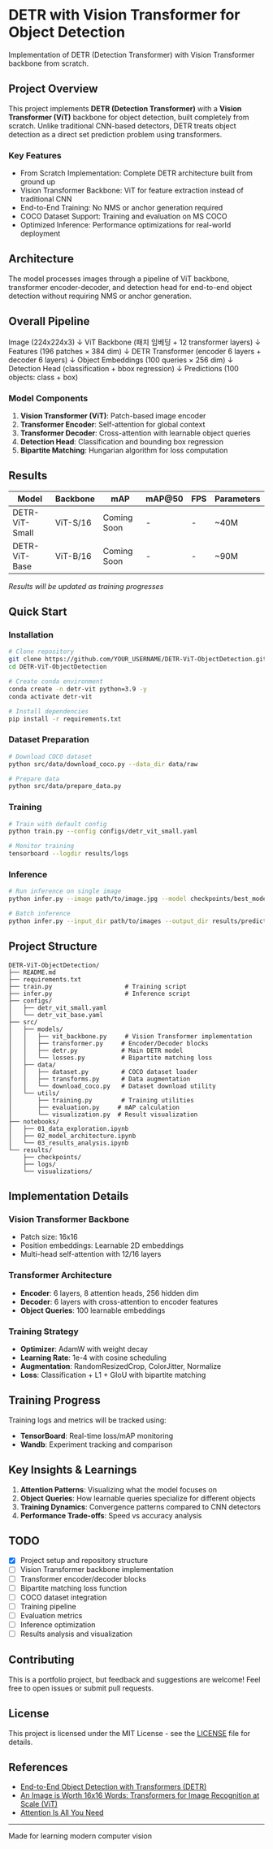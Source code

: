 # DETR with Vision Transformer for Object Detection

Implementation of DETR (Detection Transformer) with Vision Transformer backbone from scratch.

## Project Overview

This project implements **DETR (Detection Transformer)** with a **Vision Transformer (ViT)** backbone for object detection, built completely from scratch. Unlike traditional CNN-based detectors, DETR treats object detection as a direct set prediction problem using transformers.

### Key Features
- From Scratch Implementation: Complete DETR architecture built from ground up
- Vision Transformer Backbone: ViT for feature extraction instead of traditional CNN
- End-to-End Training: No NMS or anchor generation required
- COCO Dataset Support: Training and evaluation on MS COCO
- Optimized Inference: Performance optimizations for real-world deployment

## Architecture

The model processes images through a pipeline of ViT backbone, transformer encoder-decoder, and detection head for end-to-end object detection without requiring NMS or anchor generation.

## Overall Pipeline

Image (224x224x3) 
    ↓
ViT Backbone (패치 임베딩 + 12 transformer layers)
    ↓  
Features (196 patches × 384 dim)
    ↓
DETR Transformer (encoder 6 layers + decoder 6 layers)
    ↓
Object Embeddings (100 queries × 256 dim)
    ↓
Detection Head (classification + bbox regression)
    ↓
Predictions (100 objects: class + box)

### Model Components
1. **Vision Transformer (ViT)**: Patch-based image encoder
2. **Transformer Encoder**: Self-attention for global context
3. **Transformer Decoder**: Cross-attention with learnable object queries  
4. **Detection Head**: Classification and bounding box regression
5. **Bipartite Matching**: Hungarian algorithm for loss computation

## Results

| Model | Backbone | mAP | mAP@50 | FPS | Parameters |
|-------|----------|-----|--------|-----|------------|
| DETR-ViT-Small | ViT-S/16 | Coming Soon | - | - | ~40M |
| DETR-ViT-Base  | ViT-B/16 | Coming Soon | - | - | ~90M |

*Results will be updated as training progresses*

## Quick Start

### Installation
```bash
# Clone repository
git clone https://github.com/YOUR_USERNAME/DETR-ViT-ObjectDetection.git
cd DETR-ViT-ObjectDetection

# Create conda environment
conda create -n detr-vit python=3.9 -y
conda activate detr-vit

# Install dependencies
pip install -r requirements.txt
```

### Dataset Preparation
```bash
# Download COCO dataset
python src/data/download_coco.py --data_dir data/raw

# Prepare data
python src/data/prepare_data.py
```

### Training
```bash
# Train with default config
python train.py --config configs/detr_vit_small.yaml

# Monitor training
tensorboard --logdir results/logs
```

### Inference
```bash
# Run inference on single image
python infer.py --image path/to/image.jpg --model checkpoints/best_model.pth

# Batch inference
python infer.py --input_dir path/to/images --output_dir results/predictions
```

## Project Structure

```
DETR-ViT-ObjectDetection/
├── README.md
├── requirements.txt
├── train.py                    # Training script
├── infer.py                    # Inference script
├── configs/
│   ├── detr_vit_small.yaml
│   └── detr_vit_base.yaml
├── src/
│   ├── models/
│   │   ├── vit_backbone.py     # Vision Transformer implementation
│   │   ├── transformer.py     # Encoder/Decoder blocks
│   │   ├── detr.py            # Main DETR model
│   │   └── losses.py          # Bipartite matching loss
│   ├── data/
│   │   ├── dataset.py         # COCO dataset loader
│   │   ├── transforms.py      # Data augmentation
│   │   └── download_coco.py   # Dataset download utility
│   └── utils/
│       ├── training.py        # Training utilities
│       ├── evaluation.py     # mAP calculation
│       └── visualization.py  # Result visualization
├── notebooks/
│   ├── 01_data_exploration.ipynb
│   ├── 02_model_architecture.ipynb
│   └── 03_results_analysis.ipynb
└── results/
    ├── checkpoints/
    ├── logs/
    └── visualizations/
```

## Implementation Details

### Vision Transformer Backbone
- Patch size: 16x16
- Position embeddings: Learnable 2D embeddings
- Multi-head self-attention with 12/16 layers

### Transformer Architecture
- **Encoder**: 6 layers, 8 attention heads, 256 hidden dim
- **Decoder**: 6 layers with cross-attention to encoder features
- **Object Queries**: 100 learnable embeddings

### Training Strategy
- **Optimizer**: AdamW with weight decay
- **Learning Rate**: 1e-4 with cosine scheduling
- **Augmentation**: RandomResizedCrop, ColorJitter, Normalize
- **Loss**: Classification + L1 + GIoU with bipartite matching

## Training Progress

Training logs and metrics will be tracked using:
- **TensorBoard**: Real-time loss/mAP monitoring
- **Wandb**: Experiment tracking and comparison

## Key Insights & Learnings

1. **Attention Patterns**: Visualizing what the model focuses on
2. **Object Queries**: How learnable queries specialize for different objects
3. **Training Dynamics**: Convergence patterns compared to CNN detectors
4. **Performance Trade-offs**: Speed vs accuracy analysis

## TODO

- [x] Project setup and repository structure
- [ ] Vision Transformer backbone implementation
- [ ] Transformer encoder/decoder blocks
- [ ] Bipartite matching loss function
- [ ] COCO dataset integration
- [ ] Training pipeline
- [ ] Evaluation metrics
- [ ] Inference optimization
- [ ] Results analysis and visualization

## Contributing

This is a portfolio project, but feedback and suggestions are welcome! Feel free to open issues or submit pull requests.

## License

This project is licensed under the MIT License - see the [LICENSE](LICENSE) file for details.

## References

- [End-to-End Object Detection with Transformers (DETR)](https://arxiv.org/abs/2005.12872)
- [An Image is Worth 16x16 Words: Transformers for Image Recognition at Scale (ViT)](https://arxiv.org/abs/2010.11929)
- [Attention Is All You Need](https://arxiv.org/abs/1706.03762)

---

Made for learning modern computer vision